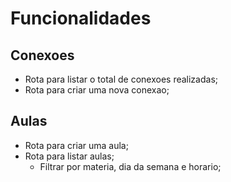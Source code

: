 # Funcionalidades

## Conexoes

- Rota para listar o total de conexoes realizadas;
- Rota para criar uma nova conexao;
  
## Aulas

- Rota para criar uma aula;
- Rota para listar aulas;
  - Filtrar por materia, dia da semana e horario;
